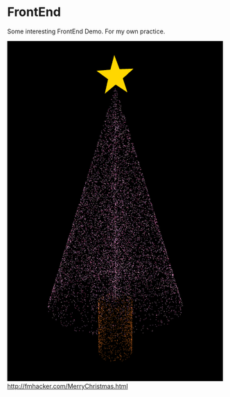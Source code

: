 # FrontEnd
Some interesting FrontEnd Demo. 
For my own practice.

![](./figure/img1.png)
http://fmhacker.com/MerryChristmas.html